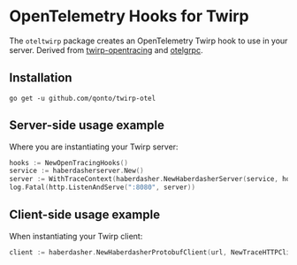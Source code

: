 # OpenTelemetry Hooks for Twirp

The `oteltwirp` package creates an OpenTelemetry Twirp hook to use in your server. Derived from [twirp-opentracing](https://github.com/twirp-ecosystem/twirp-opentracing) and [otelgrpc](https://github.com/open-telemetry/opentelemetry-go-contrib/tree/main/instrumentation/google.golang.org/grpc/otelgrpc).

## Installation

`go get -u github.com/qonto/twirp-otel`

## Server-side usage example

Where you are instantiating your Twirp server:

```go
hooks := NewOpenTracingHooks()
service := haberdasherserver.New()
server := WithTraceContext(haberdasher.NewHaberdasherServer(service, hooks))
log.Fatal(http.ListenAndServe(":8080", server))
```

## Client-side usage example

When instantiating your Twirp client:

```go
client := haberdasher.NewHaberdasherProtobufClient(url, NewTraceHTTPClient(http.DefaultClient))
```
